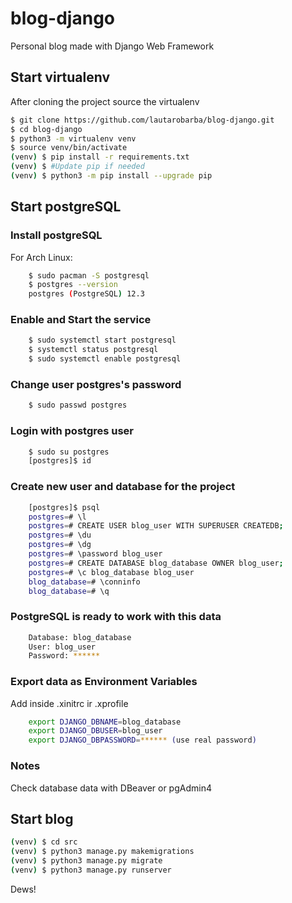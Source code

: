 # blog-django
Personal blog made with Django Web Framework

## Start virtualenv
After cloning the project source the virtualenv

```bash
$ git clone https://github.com/lautarobarba/blog-django.git
$ cd blog-django
$ python3 -m virtualenv venv
$ source venv/bin/activate
(venv) $ pip install -r requirements.txt
(venv) $ #Update pip if needed
(venv) $ python3 -m pip install --upgrade pip
```

## Start postgreSQL
### Install postgreSQL
For Arch Linux:
```bash
    $ sudo pacman -S postgresql
    $ postgres --version
    postgres (PostgreSQL) 12.3
```

### Enable and Start the service
```bash
    $ sudo systemctl start postgresql
    $ systemctl status postgresql
    $ sudo systemctl enable postgresql
```

### Change user postgres's password
```bash
    $ sudo passwd postgres
```

### Login with postgres user
```bash
    $ sudo su postgres
    [postgres]$ id
```

### Create new user and database for the project
```bash
    [postgres]$ psql
    postgres=# \l
    postgres=# CREATE USER blog_user WITH SUPERUSER CREATEDB;
    postgres=# \du
    postgres=# \dg
    postgres=# \password blog_user
    postgres=# CREATE DATABASE blog_database OWNER blog_user;
    postgres=# \c blog_database blog_user
    blog_database=# \conninfo
    blog_database=# \q
```

### PostgreSQL is ready to work with this data
```bash
    Database: blog_database
    User: blog_user
    Password: ******
```

### Export data as Environment Variables
Add inside .xinitrc ir .xprofile
```bash
    export DJANGO_DBNAME=blog_database
    export DJANGO_DBUSER=blog_user
    export DJANGO_DBPASSWORD=****** (use real password)
```

### Notes
Check database data with DBeaver or pgAdmin4

## Start blog
```bash
(venv) $ cd src
(venv) $ python3 manage.py makemigrations
(venv) $ python3 manage.py migrate
(venv) $ python3 manage.py runserver
```

Dews!
